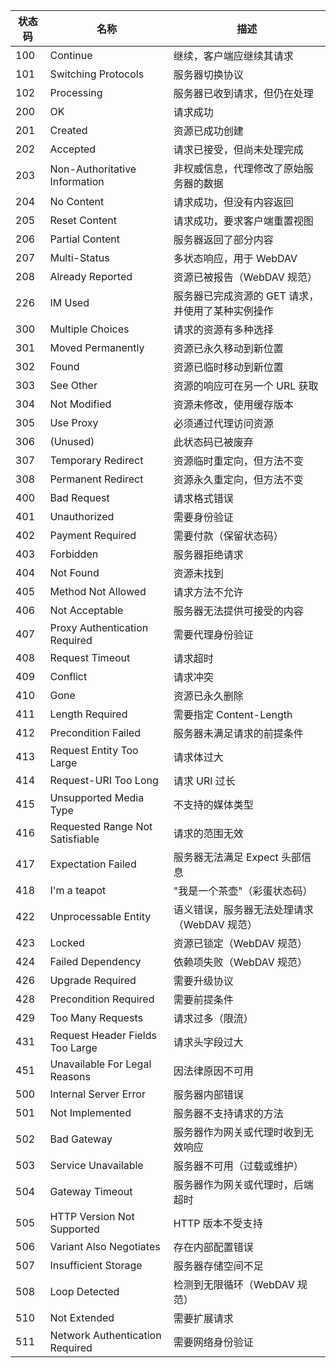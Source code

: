| 状态码 | 名称                              | 描述                          |
|-----|---------------------------------|-----------------------------|
| 100 | Continue                        | 继续，客户端应继续其请求                |
| 101 | Switching Protocols             | 服务器切换协议                     |
| 102 | Processing                      | 服务器已收到请求，但仍在处理              |
| 200 | OK                              | 请求成功                        |
| 201 | Created                         | 资源已成功创建                     |
| 202 | Accepted                        | 请求已接受，但尚未处理完成               |
| 203 | Non-Authoritative Information   | 非权威信息，代理修改了原始服务器的数据         |
| 204 | No Content                      | 请求成功，但没有内容返回                |
| 205 | Reset Content                   | 请求成功，要求客户端重置视图              |
| 206 | Partial Content                 | 服务器返回了部分内容                  |
| 207 | Multi-Status                    | 多状态响应，用于 WebDAV             |
| 208 | Already Reported                | 资源已被报告（WebDAV 规范）           |
| 226 | IM Used                         | 服务器已完成资源的 GET 请求，并使用了某种实例操作 |
| 300 | Multiple Choices                | 请求的资源有多种选择                  |
| 301 | Moved Permanently               | 资源已永久移动到新位置                 |
| 302 | Found                           | 资源已临时移动到新位置                 |
| 303 | See Other                       | 资源的响应可在另一个 URL 获取           |
| 304 | Not Modified                    | 资源未修改，使用缓存版本                |
| 305 | Use Proxy                       | 必须通过代理访问资源                  |
| 306 | (Unused)                        | 此状态码已被废弃                    |
| 307 | Temporary Redirect              | 资源临时重定向，但方法不变               |
| 308 | Permanent Redirect              | 资源永久重定向，但方法不变               |
| 400 | Bad Request                     | 请求格式错误                      |
| 401 | Unauthorized                    | 需要身份验证                      |
| 402 | Payment Required                | 需要付款（保留状态码）                 |
| 403 | Forbidden                       | 服务器拒绝请求                     |
| 404 | Not Found                       | 资源未找到                       |
| 405 | Method Not Allowed              | 请求方法不允许                     |
| 406 | Not Acceptable                  | 服务器无法提供可接受的内容               |
| 407 | Proxy Authentication Required   | 需要代理身份验证                    |
| 408 | Request Timeout                 | 请求超时                        |
| 409 | Conflict                        | 请求冲突                        |
| 410 | Gone                            | 资源已永久删除                     |
| 411 | Length Required                 | 需要指定 Content-Length         |
| 412 | Precondition Failed             | 服务器未满足请求的前提条件               |
| 413 | Request Entity Too Large        | 请求体过大                       |
| 414 | Request-URI Too Long            | 请求 URI 过长                   |
| 415 | Unsupported Media Type          | 不支持的媒体类型                    |
| 416 | Requested Range Not Satisfiable | 请求的范围无效                     |
| 417 | Expectation Failed              | 服务器无法满足 Expect 头部信息         |
| 418 | I'm a teapot                    | "我是一个茶壶"（彩蛋状态码）             |
| 422 | Unprocessable Entity            | 语义错误，服务器无法处理请求（WebDAV 规范）   |
| 423 | Locked                          | 资源已锁定（WebDAV 规范）            |
| 424 | Failed Dependency               | 依赖项失败（WebDAV 规范）            |
| 426 | Upgrade Required                | 需要升级协议                      |
| 428 | Precondition Required           | 需要前提条件                      |
| 429 | Too Many Requests               | 请求过多（限流）                    |
| 431 | Request Header Fields Too Large | 请求头字段过大                     |
| 451 | Unavailable For Legal Reasons   | 因法律原因不可用                    |
| 500 | Internal Server Error           | 服务器内部错误                     |
| 501 | Not Implemented                 | 服务器不支持请求的方法                 |
| 502 | Bad Gateway                     | 服务器作为网关或代理时收到无效响应           |
| 503 | Service Unavailable             | 服务器不可用（过载或维护）               |
| 504 | Gateway Timeout                 | 服务器作为网关或代理时，后端超时            |
| 505 | HTTP Version Not Supported      | HTTP 版本不受支持                 |
| 506 | Variant Also Negotiates         | 存在内部配置错误                    |
| 507 | Insufficient Storage            | 服务器存储空间不足                   |
| 508 | Loop Detected                   | 检测到无限循环（WebDAV 规范）          |
| 510 | Not Extended                    | 需要扩展请求                      |
| 511 | Network Authentication Required | 需要网络身份验证                    |